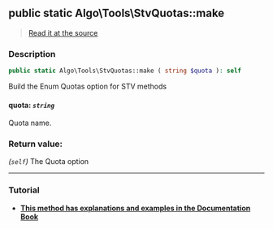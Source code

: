 ## public static Algo\Tools\StvQuotas::make

> [Read it at the source](https://github.com/julien-boudry/Condorcet/blob/master/src/Algo/Tools/StvQuotas.php#L34)

### Description    

```php
public static Algo\Tools\StvQuotas::make ( string $quota ): self
```

Build the Enum Quotas option for STV methods
    

#### **quota:** *`string`*   
Quota name.    


### Return value:   

*(`self`)* The Quota option


---------------------------------------

### Tutorial

* **[This method has explanations and examples in the Documentation Book](https://www.condorcet.io/VotingMethods)**    
